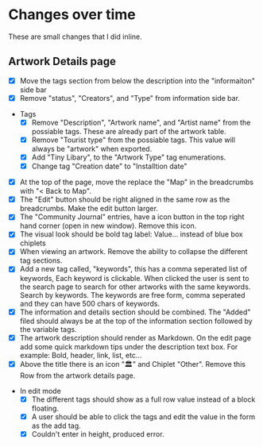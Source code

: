 # Changes over time

These are small changes that I did inline.

## Artwork Details page

- [x] Move the tags section from below the description into the "informaiton" side bar
- [x] Remove "status", "Creators", and "Type" from information side bar.
- Tags
  - [x] Remove "Description", "Artwork name", and "Artist name" from the possiable tags. These are already part of the artwork table.
  - [x] Remove "Tourist type" from the possiable tags. This value will always be "artwork" when exported.
  - [x] Add "Tiny Libary", to the "Artwork Type" tag enumerations.
  - [x] Change tag "Creation date" to "Installtion date"
- [x] At the top of the page, move the replace the "Map" in the breadcrumbs with "< Back to Map".
- [x] The "Edit" button should be right aligned in the same row as the breadcrumbs. Make the edit button larger.
- [x] The "Community Journal" entries, have a icon button in the top right hand corner (open in new window). Remove this icon.
- [x] The visual look should be bold tag label: Value... instead of blue box chiplets
- [x] When viewing an artwork. Remove the ability to collapse the different tag sections.
- [x] Add a new tag called, "keywords", this has a comma seperated list of keywords, Each keyword is clickable. When clicked the user is sent to the search page to search for other artworks with the same keywords. Search by keywords. The keywords are free form, comma seperated and they can have 500 chars of keywords.
- [x] The information and details section should be combined. The "Added" filed should always be at the top of the information section followed by the variable tags.
- [x] The artwork description should render as Markdown. On the edit page add some quick markdown tips under the description text box. For example: Bold, header, link, list, etc...
- [x] Above the title there is an icon "🏛️" and Chiplet "Other". Remove this Row from the artwork details page.

- In edit mode
  - [x] The different tags should show as a full row value instead of a block floating.
  - [x] A user should be able to click the tags and edit the value in the form as the add tag.
  - [x] Couldn't enter in height, produced error.
